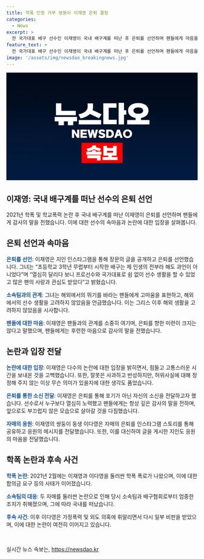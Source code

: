 ```yaml
---
title: 학폭 인정 거부 쌍둥이 이재영 은퇴 결정
categories:
  - News
excerpt: >
  전 국가대표 배구 선수인 이재영이 국내 배구계를 떠난 후 은퇴를 선언하며 팬들에게 마음을 전했다. 그는 학폭 논란과 이에 대한 의혹을 부인하면서 떠난 배구 선수 생활에 대해 이야기했다. 또한 해외에서의 활동을 고려한 적이 있으나 마음이 없었고, 합의를 위해 논란에 대해 정정하지 않는 한 복귀를 원하지 않는다고 말했다. 또한 동생 이다영의 학폭 논란과 가정폭력 의혹에 대한 사안도 언급됐다.
feature_text: >
  전 국가대표 배구 선수인 이재영이 국내 배구계를 떠난 후 은퇴를 선언하며 팬들에게 마음을 전했다. 그는 학폭 논란과 이에 대한 의혹을 부인하면서 떠난 배구 선수 생활에 대해 이야기했다. 또한 해외에서의 활동을 고려한 적이 있으나 마음이 없었고, 합의를 위해 논란에 대해 정정하지 않는 한 복귀를 원하지 않는다고 말했다. 또한 동생 이다영의 학폭 논란과 가정폭력 의혹에 대한 사안도 언급됐다.
image: '/assets/img/newsdao_breakingnews.jpg'
---
```


<p><img src="/assets/img/newsdao_breakingnews.jpg" alt="ranknews 속보" /></p>

<h2>이재영: 국내 배구계를 떠난 선수의 은퇴 선언</h2>

<p data-ke-size="size16">2021년 학폭 및 학교폭력 논란 후 국내 배구계를 떠난 이재영이 은퇴를 선언하며 팬들에게 감사의 말을 전했습니다. 이에 대한 선수의 속마음과 논란에 대한 입장을 살펴봅니다.</p>

<h2 data-ke-size="size26">은퇴 선언과 속마음</h2>

<p><b><span style="color: #1a5490;">은퇴를 선언</span></b>: 이재영은 지인 인스타그램을 통해 장문의 글을 공개하고 은퇴를 선언했습니다. 그녀는 “초등학교 3학년 무렵부터 시작한 배구는 제 인생의 전부라 해도 과언이 아니었다”며 “열심히 달리다 보니 프로선수와 국가대표로 쉼 없이 선수 생활을 할 수 있었고 많은 팬의 사랑과 관심도 받았다”고 밝혔습니다.</p>

<p><b><span style="color: #1a5490;">소속팀과의 관계</span></b>: 그녀는 해외에서의 뛰기를 바라는 팬들에게 고마움을 표현하고, 해외에서의 선수 생활을 고려하지 않았음을 언급했습니다. 이는 그리스 이후 해외 생활을 고려하지 않았음을 시사합니다.</p>

<p><b><span style="color: #1a5490;">팬들에 대한 마음</span></b>: 이재영은 팬들과의 관계를 소중히 여기며, 은퇴를 향한 미련이 크지는 않다고 말했으며, 팬들에게는 후련한 마음으로 감사의 말을 전했습니다.</p>

<h2 data-ke-size="size26">논란과 입장 전달</h2>

<p><b><span style="color: #1a5490;">논란에 대한 입장</span></b>: 이재영은 다수의 논란에 대한 입장을 밝히면서, 힘들고 고통스러운 시간을 보내온 것을 고백했습니다. 또한, 잘못은 사과하고 반성하지만, 허위사실에 대해 정정해 주지 않는 이상 무슨 의미가 있을지에 대한 생각도 품었습니다.</p>

<p><b><span style="color: #1a5490;">은퇴를 통한 소신 전달</span></b>: 이재영은 은퇴를 통해 포기가 아닌 자신의 소신을 전달하고자 했습니다. 선수로서 누구보다 열심히 노력했고 팬들에게는 항상 깊은 감사의 말을 전하며, 앞으로도 부끄럽지 않은 모습으로 살아갈 것을 다짐했습니다.</p>

<p><b><span style="color: #1a5490;">자매의 응원</span></b>: 이재영의 쌍둥이 동생 이다영은 자매의 은퇴를 인스타그램 스토리를 통해 공유하고 응원의 메시지를 전달했습니다. 또한, 이를 대신하여 글을 게시한 지인도 응원의 마음을 전달했습니다.</p>

<h2 data-ke-size="size26">학폭 논란과 후속 사건</h2>

<p><b><span style="color: #1a5490;">학폭 논란</span></b>: 2021년 2월에는 이재영과 이다영을 둘러싼 학폭 폭로가 나왔으며, 이에 대한 합의금 요구 등의 사태가 이어졌습니다.</p>

<p><b><span style="color: #1a5490;">소속팀의 대응</span></b>: 두 자매를 둘러싼 논란으로 인해 당시 소속팀과 배구협회로부터 엄중한 조치가 취해졌으며, 그에 따라 국내를 떠났습니다.</p>

<p><b><span style="color: #1a5490;">후속 사건</span></b>: 이후 이다영은 가정폭력 및 외도 의혹에 휘말리면서 다시 일부 비판을 받았으며, 이에 대한 논란이 여전히 이어지고 있습니다.</p>

<p data-ke-size="size16">&nbsp;</p>
실시간 뉴스 속보는, <a href="https://newsdao.kr" rel="dofollow">https://newsdao.kr</a>


